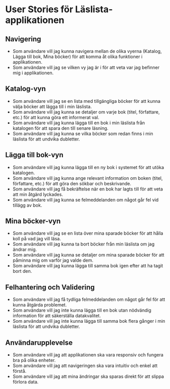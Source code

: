 # User Stories för Läslista-applikationen

## Navigering
- Som användare vill jag kunna navigera mellan de olika vyerna (Katalog, Lägga till bok, Mina böcker) för att komma åt olika funktioner i applikationen.
- Som användare vill jag se vilken vy jag är i för att veta var jag befinner mig i applikationen.

## Katalog-vyn
- Som användare vill jag se en lista med tillgängliga böcker för att kunna välja böcker att lägga till i min läslista.
- Som användare vill jag kunna se detaljer om varje bok (titel, författare, etc.) för att kunna göra ett informerat val.
- Som användare vill jag kunna lägga till en bok i min läslista från katalogen för att spara den till senare läsning.
- Som användare vill jag kunna se vilka böcker som redan finns i min läslista för att undvika dubletter.

## Lägga till bok-vyn
- Som användare vill jag kunna lägga till en ny bok i systemet för att utöka katalogen.
- Som användare vill jag kunna ange relevant information om boken (titel, författare, etc.) för att göra den sökbar och beskrivande.
- Som användare vill jag få bekräftelse när en bok har lagts till för att veta att min åtgärd lyckades.
- Som användare vill jag kunna se felmeddelanden om något går fel vid tillägg av bok.

## Mina böcker-vyn
- Som användare vill jag se en lista över mina sparade böcker för att hålla koll på vad jag vill läsa.
- Som användare vill jag kunna ta bort böcker från min läslista om jag ändrar mig.
- Som användare vill jag kunna se detaljer om mina sparade böcker för att påminna mig om varför jag valde dem.
- Som användare vill jag kunna lägga till samma bok igen efter att ha tagit bort den.

## Felhantering och Validering
- Som användare vill jag få tydliga felmeddelanden om något går fel för att kunna åtgärda problemet.
- Som användare vill jag inte kunna lägga till en bok utan nödvändig information för att säkerställa datakvalitet.
- Som användare vill jag inte kunna lägga till samma bok flera gånger i min läslista för att undvika dubletter.

## Användarupplevelse
- Som användare vill jag att applikationen ska vara responsiv och fungera bra på olika enheter.
- Som användare vill jag att navigeringen ska vara intuitiv och enkel att förstå.
- Som användare vill jag att mina ändringar ska sparas direkt för att slippa förlora data. 